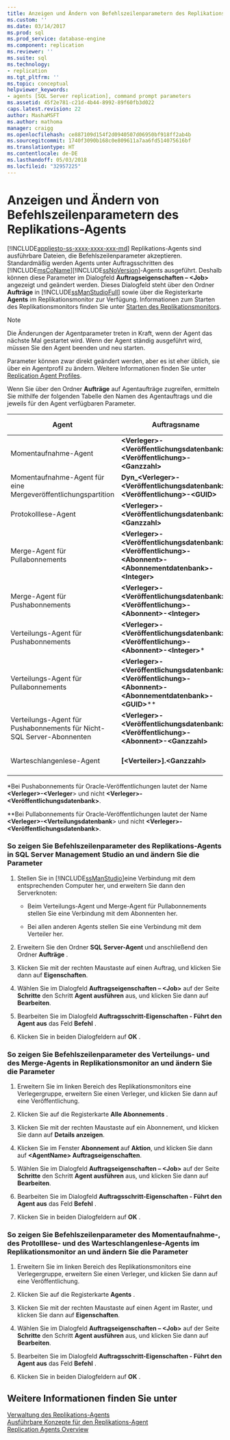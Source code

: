 ```yaml
---
title: Anzeigen und Ändern von Befehlszeilenparametern des Replikations-Agents | Microsoft-Dokumentation
ms.custom: ''
ms.date: 03/14/2017
ms.prod: sql
ms.prod_service: database-engine
ms.component: replication
ms.reviewer: ''
ms.suite: sql
ms.technology:
- replication
ms.tgt_pltfrm: ''
ms.topic: conceptual
helpviewer_keywords:
- agents [SQL Server replication], command prompt parameters
ms.assetid: 45f2e781-c21d-4b44-8992-89f60fb3d022
caps.latest.revision: 22
author: MashaMSFT
ms.author: mathoma
manager: craigg
ms.openlocfilehash: ce887109d154f2d0940507d06950bf918ff2ab4b
ms.sourcegitcommit: 1740f3090b168c0e809611a7aa6fd514075616bf
ms.translationtype: HT
ms.contentlocale: de-DE
ms.lasthandoff: 05/03/2018
ms.locfileid: "32957225"
---
```

# <a name="view-and-modify-replication-agent-command-prompt-parameters"></a>Anzeigen und Ändern von Befehlszeilenparametern des Replikations-Agents
[!INCLUDE[appliesto-ss-xxxx-xxxx-xxx-md](../../../includes/appliesto-ss-xxxx-xxxx-xxx-md.md)]
  Replikations-Agents sind ausführbare Dateien, die Befehlszeilenparameter akzeptieren. Standardmäßig werden Agents unter Auftragsschritten des [!INCLUDE[msCoName](../../../includes/msconame-md.md)][!INCLUDE[ssNoVersion](../../../includes/ssnoversion-md.md)]-Agents ausgeführt. Deshalb können diese Parameter im Dialogfeld **Auftragseigenschaften – \<Job>** angezeigt und geändert werden. Dieses Dialogfeld steht über den Ordner **Aufträge** in [!INCLUDE[ssManStudioFull](../../../includes/ssmanstudiofull-md.md)] sowie über die Registerkarte **Agents** im Replikationsmonitor zur Verfügung. Informationen zum Starten des Replikationsmonitors finden Sie unter [Starten des Replikationsmonitors](../../../relational-databases/replication/monitor/start-the-replication-monitor.md).  
  
> [!NOTE]  
>  Die Änderungen der Agentparameter treten in Kraft, wenn der Agent das nächste Mal gestartet wird. Wenn der Agent ständig ausgeführt wird, müssen Sie den Agent beenden und neu starten.  
  
 Parameter können zwar direkt geändert werden, aber es ist eher üblich, sie über ein Agentprofil zu ändern. Weitere Informationen finden Sie unter [Replication Agent Profiles](../../../relational-databases/replication/agents/replication-agent-profiles.md).  
  
 Wenn Sie über den Ordner **Aufträge** auf Agentaufträge zugreifen, ermitteln Sie mithilfe der folgenden Tabelle den Namen des Agentauftrags und die jeweils für den Agent verfügbaren Parameter.  
  
|Agent|Auftragsname|Eine Liste der Parameter finden Sie unter|  
|-----------|--------------|------------------------------------|  
|Momentaufnahme-Agent|**\<Verleger>-\<Veröffentlichungsdatenbank>-\<Veröffentlichung>-\<Ganzzahl>**|[Replication Snapshot Agent](../../../relational-databases/replication/agents/replication-snapshot-agent.md)|  
|Momentaufnahme-Agent für eine Mergeveröffentlichungspartition|**Dyn_\<Verleger>-\<Veröffentlichungsdatenbank>-\<Veröffentlichung>-\<GUID>**|[Replication Snapshot Agent](../../../relational-databases/replication/agents/replication-snapshot-agent.md)|  
|Protokolllese-Agent|**\<Verleger>-\<Veröffentlichungsdatenbank>-\<Ganzzahl>**|[Replikationsprotokolllese-Agent](../../../relational-databases/replication/agents/replication-log-reader-agent.md)|  
|Merge-Agent für Pullabonnements|**\<Verleger>-\<Veröffentlichungsdatenbank>-\<Veröffentlichung>-\<Abonnent>-\<Abonnementdatenbank>-\<Integer>**|[Replication Merge Agent](../../../relational-databases/replication/agents/replication-merge-agent.md)|  
|Merge-Agent für Pushabonnements|**\<Verleger>-\<Veröffentlichungsdatenbank>-\<Veröffentlichung>-\<Abonnent>-\<Integer>**|[Replication Merge Agent](../../../relational-databases/replication/agents/replication-merge-agent.md)|  
|Verteilungs-Agent für Pushabonnements|**\<Verleger>-\<Veröffentlichungsdatenbank>-\<Veröffentlichung>-\<Abonnent>-\<Integer>***|[Replication Distribution Agent](../../../relational-databases/replication/agents/replication-distribution-agent.md)|  
|Verteilungs-Agent für Pullabonnements|**\<Verleger>-\<Veröffentlichungsdatenbank>-\<Veröffentlichung>-\<Abonnent>-\<Abonnementdatenbank>-\<GUID>***\*|[Replication Distribution Agent](../../../relational-databases/replication/agents/replication-distribution-agent.md)|  
|Verteilungs-Agent für Pushabonnements für Nicht-SQL Server-Abonnenten|**\<Verleger>-\<Veröffentlichungsdatenbank>-\<Veröffentlichung>-\<Abonnent>-\<Ganzzahl>**|[Replication Distribution Agent](../../../relational-databases/replication/agents/replication-distribution-agent.md)|  
|Warteschlangenlese-Agent|**[\<Verteiler>].\<Ganzzahl>**|[Warteschlangenlese-Agent der Microsoft SQL Server-Replikation](../../../relational-databases/replication/agents/replication-queue-reader-agent.md)|  
  
 \*Bei Pushabonnements für Oracle-Veröffentlichungen lautet der Name **\<Verleger>-\<Verleger**> und nicht **\<Verleger>-\<Veröffentlichungsdatenbank>**.  
  
 \*\*Bei Pullabonnements für Oracle-Veröffentlichungen lautet der Name **\<Verleger>-\<Verteilungsdatenbank**> und nicht **\<Verleger>-\<Veröffentlichungsdatenbank>**.  
  
### <a name="to-view-and-modify-replication-agent-command-line-parameters-from-management-studio"></a>So zeigen Sie Befehlszeilenparameter des Replikations-Agents in SQL Server Management Studio an und ändern Sie die Parameter  
  
1.  Stellen Sie in [!INCLUDE[ssManStudio](../../../includes/ssmanstudio-md.md)]eine Verbindung mit dem entsprechenden Computer her, und erweitern Sie dann den Serverknoten:  
  
    -   Beim Verteilungs-Agent und Merge-Agent für Pullabonnements stellen Sie eine Verbindung mit dem Abonnenten her.  
  
    -   Bei allen anderen Agents stellen Sie eine Verbindung mit dem Verteiler her.  
  
2.  Erweitern Sie den Ordner **SQL Server-Agent** und anschließend den Ordner **Aufträge** .  
  
3.  Klicken Sie mit der rechten Maustaste auf einen Auftrag, und klicken Sie dann auf **Eigenschaften**.  
  
4.  Wählen Sie im Dialogfeld **Auftragseigenschaften – \<Job>** auf der Seite **Schritte** den Schritt **Agent ausführen** aus, und klicken Sie dann auf **Bearbeiten**.  
  
5.  Bearbeiten Sie im Dialogfeld **Auftragsschritt-Eigenschaften - Führt den Agent aus** das Feld **Befehl** .  
  
6.  Klicken Sie in beiden Dialogfeldern auf **OK** .  
  
### <a name="to-view-and-modify-distribution-agent-and-merge-agent-command-line-parameters-from-replication-monitor"></a>So zeigen Sie Befehlszeilenparameter des Verteilungs- und des Merge-Agents in Replikationsmonitor an und ändern Sie die Parameter  
  
1.  Erweitern Sie im linken Bereich des Replikationsmonitors eine Verlegergruppe, erweitern Sie einen Verleger, und klicken Sie dann auf eine Veröffentlichung.  
  
2.  Klicken Sie auf die Registerkarte **Alle Abonnements** .  
  
3.  Klicken Sie mit der rechten Maustaste auf ein Abonnement, und klicken Sie dann auf **Details anzeigen**.  
  
4.  Klicken Sie im Fenster **Abonnement <Abonnementname>** auf **Aktion**, und klicken Sie dann auf **\<AgentName> Auftragseigenschaften**.  
  
5.  Wählen Sie im Dialogfeld **Auftragseigenschaften – \<Job>** auf der Seite **Schritte** den Schritt **Agent ausführen** aus, und klicken Sie dann auf **Bearbeiten**.  
  
6.  Bearbeiten Sie im Dialogfeld **Auftragsschritt-Eigenschaften - Führt den Agent aus** das Feld **Befehl** .  
  
7.  Klicken Sie in beiden Dialogfeldern auf **OK** .  
  
### <a name="to-view-and-modify-snapshot-agent-log-reader-agent-and-queue-reader-agent-command-line-parameters-from-replication-monitor"></a>So zeigen Sie Befehlszeilenparameter des Momentaufnahme-, des Protolllese- und des Warteschlangenlese-Agents im Replikationsmonitor an und ändern Sie die Parameter  
  
1.  Erweitern Sie im linken Bereich des Replikationsmonitors eine Verlegergruppe, erweitern Sie einen Verleger, und klicken Sie dann auf eine Veröffentlichung.  
  
2.  Klicken Sie auf die Registerkarte **Agents** .  
  
3.  Klicken Sie mit der rechten Maustaste auf einen Agent im Raster, und klicken Sie dann auf **Eigenschaften**.  
  
4.  Wählen Sie im Dialogfeld **Auftragseigenschaften – \<Job>** auf der Seite **Schritte** den Schritt **Agent ausführen** aus, und klicken Sie dann auf **Bearbeiten**.  
  
5.  Bearbeiten Sie im Dialogfeld **Auftragsschritt-Eigenschaften - Führt den Agent aus** das Feld **Befehl** .  
  
6.  Klicken Sie in beiden Dialogfeldern auf **OK** .  
  
## <a name="see-also"></a>Weitere Informationen finden Sie unter  
 [Verwaltung des Replikations-Agents](../../../relational-databases/replication/agents/replication-agent-administration.md)   
 [Ausführbare Konzepte für den Replikations-Agent](../../../relational-databases/replication/concepts/replication-agent-executables-concepts.md)   
 [Replication Agents Overview](../../../relational-databases/replication/agents/replication-agents-overview.md)  
  
  

